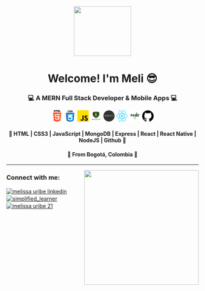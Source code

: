 <div id="header-gif" align="center">
    <img src="https://media.giphy.com/media/JIX9t2j0ZTN9S/giphy.gif" width="150" height="130" frameBorder="0"   class="giphy-embed" allowFullScreen></img>
    <h1 align="center">Welcome! I'm Meli 😎</h1>
    <h3 align="center">💻 A MERN Full Stack Developer & Mobile Apps 💻</h3>
    <div align="center" style="gap:20;">
        <img src="html-5.png" width="30" height="30"/> 
        <img src="css.png" width="30" height="30"/> 
        <img src="js.png" width="30" height="30"/> 
        <img src="mongodb.png" width="30" height="30"/> 
        <img src="express.webp" width="30" height="30"/> 
        <img src="React-icon.svg.png" width="30" height="30"/> 
        <img src="nodejs.png" width="30" height="30"/> 
        <img src="gh.png" width="30" height="30"/> 
    </div>
    <h4>🧠 HTML | CSS3 | JavaScript | MongoDB | Express | React | React Native | NodeJS | Github 🧠</h4>
    <h4>📍 From Bogotá, Colombia 📍</h4>

---

<img align="right"  src="https://media.giphy.com/media/wwg1suUiTbCY8H8vIA/giphy-downsized-large.gif" width="300" height="300" frameBorder="0" class="giphy-embed" allowFullScreen></img>

<h3 align="left">Connect with me:</h3>
<p align="left">
<a href="https://www.linkedin.com/in/melissa-uriber/" target="blank"><img align="center" src="https://raw.githubusercontent.com/rahuldkjain/github-profile-readme-generator/master/src/images/icons/Social/linked-in-alt.svg" alt="melissa uribe linkedin" height="30" width="40" /></a>
<a href="https://www.instagram.com/__lunela__/" target="blank"><img align="center" src="https://raw.githubusercontent.com/rahuldkjain/github-profile-readme-generator/master/src/images/icons/Social/instagram.svg" alt="simplified_learner" height="30" width="40" /></a>
<a href="https://discord.gg/6TBdByT4" target="blank"><img align="center" src="https://raw.githubusercontent.com/rahuldkjain/github-profile-readme-generator/master/src/images/icons/Social/discord.svg" alt="melissa uribe 21" height="30" width="40" /></a>
</p>

 


<!--

- 🔭 I’m currently working on ...
- 🌱 I’m currently learning ...
- 👯 I’m looking to collaborate on ...
- 🤔 I’m looking for help with ...
- 💬 Ask me about ...
- 📫 How to reach me: ...
- 😄 Pronouns: ...
- ⚡ Fun fact: ...
-->


